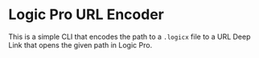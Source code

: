 # Logic Pro URL Encoder

This is a simple CLI that encodes the path to a `.logicx` file to a URL Deep Link that opens the given path in Logic Pro.